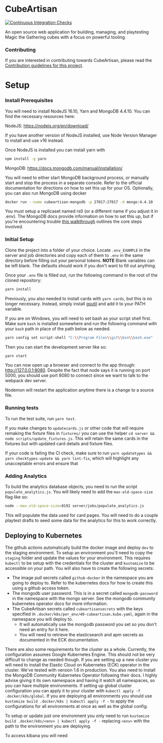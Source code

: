 # CubeArtisan

[![Continuous Integration Checks](https://github.com/CubeArtisan/cubeartisan/actions/workflows/actions.yml/badge.svg)](https://github.com/CubeArtisan/cubeartisan/actions/workflows/actions.yml)

An open source web application for building, managing, and playtesting Magic the Gathering cubes with a focus on 
powerful tooling.

### Contributing

If you are interested in contributing towards CubeArtisan, please read the [Contribution guidelines for this project](CONTRIBUTING.md).

# Setup

### Install Prerequisites

You will need to install NodeJS 16.10, Yarn and MongoDB 4.4.10. You can find the necessary resources here:

NodeJS: https://nodejs.org/en/download/

If you have another version of NodeJS installed, use Node Version Manager to install and use v16 instead.

Once NodeJS is installed you can install yarn with

```sh
npm install -g yarn
```

MongoDB: https://docs.mongodb.com/manual/installation/

You will need to either start MongoDB background process, or manually start and stop the process in
a separate console. Refer to the official documentation for directions on how to set this up for your OS. Optionally, you can also run MongoDB using docker

```sh
docker run --name cubeartisan-mongodb -p 27017:27017 -d mongo:4.4.10
```

You must setup a replicaset named rs0 (or a different name if you adjust it in .env). The MongoDB
docs provide information on how to set this up, but if you're encountering trouble [this walkthrough](https://gist.github.com/davisford/bb37079900888c44d2bbcb2c52a5d6e8) outlines the core steps involved.

### Initial Setup

Clone the project into a folder of your choice. Locate `.env_EXAMPLE` in the server and job directories and copy each of them to `.env` in the same directory before filling out your personal tokens.
**NOTE** Blank variables can be left blank. The defaults should work if you don't want to fill out anything.

Once your `.env` file is filled out, run the following command in the root of the cloned repository:

```sh
yarn install
```

Previously, you also needed to install cards with `yarn cards`, but this is no longer necessary. Instead, simply install [gsutil](https://cloud.google.com/storage/docs/gsutil_install) and add it to your PATH variable.

If you are on Windows, you will need to set bash as your script shell first. Make sure `bash` is installed somewhere and run the following command with your `bash` path in place of the path below as needed.

```sh
yarn config set script-shell "C:\\Program Files\\git\\bin\\bash.exe"
```

Then you can start the development server like so:

```sh
yarn start
```

You can now open up a browser and connect to the app through: http://127.0.0.1:8080. Despite the fact that node says it is running on port 5000, you should use port 8080 to connect since we want to talk to the webpack
dev server.

Nodemon will restart the application anytime there is a change to a source file.

### Running tests

To run the test suite, run `yarn test`.

If you make changes to `updatecards.js` or other code that will require remaking the fixture files in `fixtures/` you can use the helper `cd server && node scripts/update_fixtures.js`. This will retain the same cards in the fixtures but with updated card details and fixture files.

If your code is failing the CI check, make sure to run `yarn updatetypes && yarn checktypes-update && yarn lint-fix`, which will highlight any unacceptable errors and ensure that 

### Adding Analytics

To build the analytics database objects, you need to run the script `populate_analytics.js`. You will likely need to add the `max-old-space-size` flag like so:
```sh
node --max-old-space-size=8192 server/jobs/populate_analytics.js
```

This will populate the data used for card pages. You will need to do a couple playtest drafts to seed some data for the analytics for this to work correctly.

## Deploying to Kubernetes

The github actions automatically build the docker image and deploy `dev` to the staging environment. To setup an environment you'll need to copy the `staging` folder and update the values for your environment. This requires `kubectl`
to be setup with the credentials for the cluster and `kustomize` to be accessible on your path. You will also have to create the following secrets:

 - The image pull secrets called `github-docker` in the namespace you are going to deploy to. Refer to the kubernetes docs for how to create this using a github access token.
 - The mongodb user password. This is in a secret called `mongodb-password` in the namespace with the mongo server.
   See the mongodb community kubernetes operator docs for more information.
 - The CubeArtisan secrets called `cubeartisansecrets` with the keys specified in
   `.docker/k8s/per_env/40-cubeartisan.kube.yaml`, again in the namespace you will deploy to.
    - It will automatically use the mongodb password you set so you don't need an entry for it here.
    - You will need to retrieve the elasticsearch and apm secrets as documented in the ECK documentation.
   
There are also some requirements for the cluster as a whole. Currently, the configuration assumes Google Kubernetes Engine. This should not be very difficult to change as needed though. If you are setting up a new cluster you will need to install the Elastic Cloud on Kubernetes (ECK) operator in the cluster. We've tested with version 1.6 in production. You also need to install the MongoDB Community Kubernetes Operator following their docs. I highly advise giving it its own namespace and having it watch all namespaces, so you can have multiple environments. If setting up global cluster configuration you can apply it to your cluster with `kubectl apply -f .docker/k8s/global`. If you are deploying all environments you should use `kustomize build .docker/k8s | kubectl apply -f -` to apply the configurations for all environments at once as well as the global config.

To setup or update just one environment you only need to run `kustomize build .docker/k8s/<env> | kubectl apply -f -`
replacing `<env>` with the path to the environment you are deploying.

To access kibana you will need 
